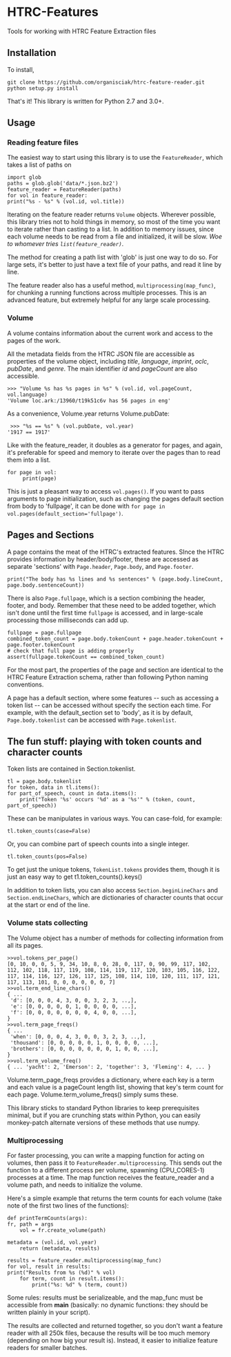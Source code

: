 HTRC-Features
=============

Tools for working with HTRC Feature Extraction files


## Installation

To install,

    git clone https://github.com/organisciak/htrc-feature-reader.git
    python setup.py install

That's it! This library is written for Python 2.7 and 3.0+.

## Usage

### Reading feature files

The easiest way to start using this library is to use the `FeatureReader`, which takes a list of paths on 

    import glob
    paths = glob.glob('data/*.json.bz2')
    feature_reader = FeatureReader(paths)
    for vol in feature_reader:
	print("%s - %s" % (vol.id, vol.title))

Iterating on the feature reader returns `Volume` objects.
Wherever possible, this library tries not to hold things in memory, so most of the time you want to iterate rather than casting to a list.
In addition to memory issues, since each volume needs to be read from a file and initialized, it will be slow. 
_Woe to whomever tries `list(feature_reader)`_.

The method for creating a path list with 'glob' is just one way to do so.
For large sets, it's better to just have a text file of your paths, and read it line by line.

The feature reader also has a useful method, `multiprocessing(map_func)`, for chunking a running functions across multiple processes.
This is an advanced feature, but extremely helpful for any large scale processing.

### Volume

A volume contains information about the current work and access to the pages of the work.

All the metadata fields from the HTRC JSON file are accessible as properties of the volume object, including _title_, _language_, _imprint_, _oclc_, _pubDate_, and _genre_. The main identifier _id_ and _pageCount_ are also accessible.

    >>> "Volume %s has %s pages in %s" % (vol.id, vol.pageCount, vol.language)
    'Volume loc.ark:/13960/t19k51c6v has 56 pages in eng'

As a convenience, Volume.year returns Volume.pubDate:

     >>> "%s == %s" % (vol.pubDate, vol.year)
    '1917 == 1917'

Like with the feature_reader, it doubles as a generator for pages, and again, it's preferable for speed and memory to iterate over the pages than to read them into a list.

    for page in vol:
         print(page)

This is just a pleasant way to access `vol.pages()`.
If you want to pass arguments to page initialization, such as changing the pages default section from body to 'fullpage', it can be done with `for page in vol.pages(default_section='fullpage')`. 

## Pages and Sections

A page contains the meat of the HTRC's extracted features.
SInce the HTRC provides information by header/body/footer, these are accessed as separate 'sections' with `Page.header`, `Page.body`, and `Page.footer`.

    print("The body has %s lines and %s sentences" % (page.body.lineCount, page.body.sentenceCount))

There is also `Page.fullpage`, which is a section combining the header, footer, and body.
Remember that these need to be added together, which isn't done until the first time `fullpage` is accessed, and in large-scale processing those milliseconds can add up.

    fullpage = page.fullpage
    combined_token_count = page.body.tokenCount + page.header.tokenCount + page.footer.tokenCount
    # check that full page is adding properly
    assert(fullpage.tokenCount == combined_token_count)

For the most part, the properties of the page and section are identical to the HTRC Feature Extraction schema, rather than following Python naming conventions.

A page has a default section, where some features -- such as accessing a token list -- can be accessed without specify the section each time. For example, with the default_section set to 'body', as it is by default, `Page.body.tokenlist` can be accessed with `Page.tokenlist`.

## The fun stuff: playing with token counts and character counts

Token lists are contained in Section.tokenlist.

    tl = page.body.tokenlist
    for token, data in tl.items():
	for part_of_speech, count in data.items():
		print("Token '%s' occurs '%d' as a '%s'" % (token, count, part_of_speech))

These can be manipulates in various ways. You can case-fold, for example:

    tl.token_counts(case=False)

Or, you can combine part of speech counts into a single integer.

    tl.token_counts(pos=False)

To get just the unique tokens, `TokenList.tokens` provides them, though it is just an easy way to get t1.token_counts().keys()

In addition to token lists, you can also access `Section.beginLineChars` and `Section.endLineChars`, which are dictionaries of character counts that occur at the start or end of the line.

### Volume stats collecting

The Volume object has a number of methods for collecting information from all its pages.

    >>vol.tokens_per_page()
    [0, 10, 0, 0, 5, 9, 34, 10, 8, 0, 28, 0, 117, 0, 90, 99, 117, 102, 112, 102, 118, 117, 119, 108, 114, 119, 117, 120, 103, 105, 116, 122, 117, 114, 116, 127, 126, 117, 125, 108, 114, 110, 120, 111, 117, 121, 117, 113, 101, 0, 0, 0, 0, 0, 0, 7]
    >>vol.term_end_line_chars()
    { ... 
     'd': [0, 0, 0, 4, 3, 0, 0, 3, 2, 3, ..,],
     'e': [0, 0, 0, 0, 0, 1, 0, 0, 0, 0, ...],
     'f': [0, 0, 0, 0, 0, 0, 0, 4, 0, 0, ...],
    }
    >>vol.term_page_freqs()
    { ... 
     'when': [0, 0, 0, 4, 3, 0, 0, 3, 2, 3, ..,],
     'thousand': [0, 0, 0, 0, 0, 1, 0, 0, 0, 0, ...],
     'brothers': [0, 0, 0, 0, 0, 0, 0, 1, 0, 0, ...],
    }
    >>vol.term_volume_freq()
    { ... 'yacht': 2, 'Emerson': 2, 'together': 3, 'Fleming': 4, ... }

Volume.term_page_freqs provides a dictionary, where each key is a term and each value is a pageCount length list, showing that key's term count for each page. Volume.term_volume_freqs() simply sums these.

This library sticks to standard Python libraries to keep prerequisites minimal, but if you are crunching stats within Python, you can easily monkey-patch alternate versions of these methods that use numpy.
 
### Multiprocessing

For faster processing, you can write a mapping function for acting on volumes, then pass it to `FeatureReader.multiprocessing`.
This sends out the function to a different process per volume, spawning (CPU_CORES-1) processes at a time.
The map function receives the feature_reader and a volume path, and needs to initialize the volume.

Here's a simple example that returns the term counts for each volume (take note of the first two lines of the functions):

    def printTermCounts(args):
	fr, path = args
        vol = fr.create_volume(path)

	metadata = (vol.id, vol.year)
        return (metadata, results)

    results = feature_reader.multiprocessing(map_func)
    for vol, result in results:
	print("Results from %s (%d)" % vol)
        for term, count in result.items():
            print("%s: %d" % (term, count))


Some rules: results must be serializeable, and the map_func must be accessible from __main__ (basically: no dynamic functions: they should be written plainly in your script).

The results are collected and returned together, so you don't want a feature reader with all 250k files, because the results will be too much memory (depending on how big your result is).
Instead, it easier to initialize feature readers for smaller batches.

